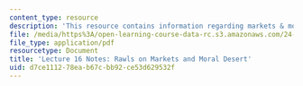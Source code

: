 ```yaml
---
content_type: resource
description: 'This resource contains information regarding markets & moral desert. '
file: /media/https%3A/open-learning-course-data-rc.s3.amazonaws.com/24-04j-justice-spring-2012/d7ce111278eab67cbb92ce53d629532f_MIT24_04JS12_lec16.pdf
file_type: application/pdf
resourcetype: Document
title: 'Lecture 16 Notes: Rawls on Markets and Moral Desert'
uid: d7ce1112-78ea-b67c-bb92-ce53d629532f
---
```

